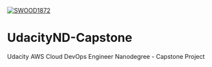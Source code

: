 [![SWOOD1872](https://circleci.com/gh/SWOOD1872/UdacityND-Capstone.svg?style=svg)](https://app.circleci.com/pipelines/github/SWOOD1872/UdacityND-Capstone)


# UdacityND-Capstone
Udacity AWS Cloud DevOps Engineer Nanodegree - Capstone Project
